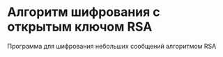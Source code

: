 # Алгоритм шифрования с открытым ключом RSA
Программа для шифрования небольших сообщений алгоритмом RSA
